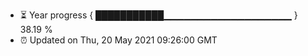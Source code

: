 - ⏳ Year progress { ███████████▁▁▁▁▁▁▁▁▁▁▁▁▁▁▁▁▁▁▁ } 38.19 %
- ⏰ Updated on Thu, 20 May 2021 09:26:00 GMT

